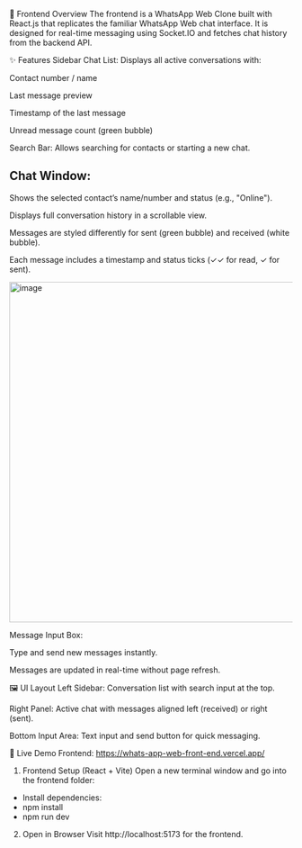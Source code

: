 📌 Frontend Overview
The frontend is a WhatsApp Web Clone built with React.js that replicates the familiar WhatsApp Web chat interface.
It is designed for real-time messaging using Socket.IO and fetches chat history from the backend API.

✨ Features
Sidebar Chat List: Displays all active conversations with:

Contact number / name

Last message preview

Timestamp of the last message

Unread message count (green bubble)

Search Bar: Allows searching for contacts or starting a new chat.

## Chat Window:

Shows the selected contact’s name/number and status (e.g., "Online").

Displays full conversation history in a scrollable view.

Messages are styled differently for sent (green bubble) and received (white bubble).

Each message includes a timestamp and status ticks (✓✓ for read, ✓ for sent).

<img width="1366" height="605" alt="image" src="https://github.com/user-attachments/assets/61592973-0635-4c65-9254-0b47eff7a979" />

Message Input Box:

Type and send new messages instantly.

Messages are updated in real-time without page refresh.

🖼 UI Layout
Left Sidebar: Conversation list with search input at the top.

Right Panel: Active chat with messages aligned left (received) or right (sent).

Bottom Input Area: Text input and send button for quick messaging.

📌 Live Demo
Frontend: https://whats-app-web-front-end.vercel.app/


1. Frontend Setup (React + Vite)
Open a new terminal window and go into the frontend folder:

* Install dependencies:
* npm install
* npm run dev

2. Open in Browser
Visit http://localhost:5173 for the frontend.


